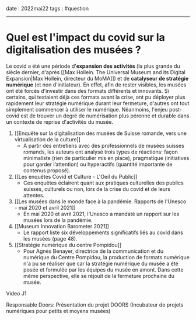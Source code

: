 date : 2022mai22
tags : #question 

---------
# Quel est l'impact du covid sur la digitalisation des musées ?
Le covid a été une période d'**expansion des activités** (la plus grande du siècle dernier, d'après [[Max Hollein. The Universal Museum and its Digital Expansion|Max Hollein, directeur du MoMA]]) et de **catalyseur de stratégie numérique** (et non d'initiateur). En effet, afin de rester visibles, les musées ont été forcés d'investir dans des formats différents et innovants. Si certains, qui testaient déjà ces formats avant la crise, ont pu déployer plus rapidement leur stratégie numérique durant leur fermeture, d'autres ont tout simplement commencer à utiliser le numérique. 
Néanmoins, l'enjeu post-covid est de trouver un degré de numérisation plus pérenne et durable dans un contexte de reprise d'activités du musée. 

1. [[Enquête sur la digitalisation des musées de Suisse romande, vers une virtualisation de la culture]]
	- A partir des entretiens avec des professionnels de musées suisses romands, les auteurs ont analysé trois types de réactions: façon minimaliste (rien de particulier mis en place), pragmatique (initiatives pour garder l’attention) ou hyperactifs (quantité importante de contenus proposé). 
2. [[Les enquêtes Covid et Culture - L'Oeil du Public]]
	- Ces enquêtes éclairent quant aux pratiques culturelles des publics suisses, culturels ou non, lors de la crise du covid et de leurs attentes.
3.  [[Les musées dans le monde face à la pandémie. Rapports de l'Unesco - mai 2020 et avril 2021]] 
	- En mai 2020 et avril 2021, l'Unesco a mandaté un rapport sur les musées lors de la pandémie.  
4. [[Museum Innovation Barometer 2021]]
	- Le rapport liste six développements significatifs liés au covid dans les musées (page 48). 
5. [[Stratégie numérique du centre Pompidou]] 
	- Pour Agnès Benayer, directrice de la communication et du numérique du Centre Pompidou, la production de formats numérique n'a pu se réaliser que car la stratégie numérique du musée a été posée et formulée par les équipes du musée en amont. Dans cette même perspective, elle se réjouit de la fermeture prochaine du musée.  


Video J1

Responsable Doors: Présentation du projet DOORS (Incubateur de projets numériques pour petits et moyens musées)